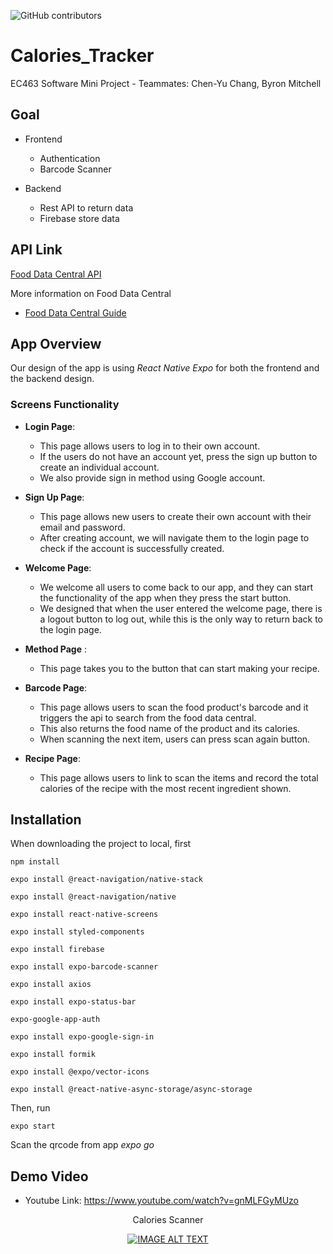 ![GitHub contributors](https://img.shields.io/github/contributors/Chen-Yu-Chang/Calories_Tracker?logo=Github&style=for-the-badge)

# Calories_Tracker

EC463 Software Mini Project - Teammates: Chen-Yu Chang, Byron Mitchell

## Goal

* Frontend
    * Authentication
    * Barcode Scanner

* Backend
    * Rest API to return data
    * Firebase store data

## API Link 

[Food Data Central API](https://api.nal.usda.gov/fdc/v1/foods/search?api_key=DEMO_KEY)

More information on Food Data Central

* [Food Data Central Guide](https://fdc.nal.usda.gov/api-guide.html)

## App Overview

Our design of the app is using _React Native Expo_ for both the frontend and the backend design.

### Screens Functionality

* __Login Page__: 
    * This page allows users to log in to their own account.
    * If the users do not have an account yet, press the sign up button to create an individual account.
    * We also provide sign in method using Google account.

* __Sign Up Page__:
    * This page allows new users to create their own account with their email and password.
    * After creating account, we will navigate them to the login page to check if the account is successfully created.

* __Welcome Page__: 
    * We welcome all users to come back to our app, and they can start the functionality of the app when they press the start button.
    * We designed that when the user entered the welcome page, there is a logout button to log out, while this is the only way to return back to the login page.

* __Method Page__ :
    * This page takes you to the button that can start making your recipe.

* __Barcode Page__:
    * This page allows users to scan the food product's barcode and it triggers the api to search from the food data central.
    * This also returns the food name of the product and its calories.
    * When scanning the next item, users can press scan again button.

* __Recipe Page__:
    * This page allows users to link to scan the items and record the total calories of the recipe with the most recent ingredient shown.

## Installation

When downloading the project to local, first
```
npm install
```
```
expo install @react-navigation/native-stack
```
```
expo install @react-navigation/native
```
```
expo install react-native-screens
```
```
expo install styled-components
```
```
expo install firebase
```
```
expo install expo-barcode-scanner
```
```
expo install axios
```
```
expo install expo-status-bar
```
```
expo-google-app-auth
```
```
expo install expo-google-sign-in
```
```
expo install formik
```
```
expo install @expo/vector-icons
```
```
expo install @react-native-async-storage/async-storage
```
Then, run
```
expo start
```
Scan the qrcode from app _expo go_

## Demo Video

- Youtube Link: https://www.youtube.com/watch?v=gnMLFGyMUzo

<div align="center">
<p>Calories Scanner</p>
<a href="https://www.youtube.com/embed/gnMLFGyMUzo"><img src="https://img.youtube.com/vi/gnMLFGyMUzo/0.jpg" alt="IMAGE ALT TEXT"></a>